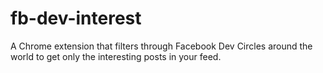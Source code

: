# fb-dev-interest

A Chrome extension that filters through Facebook Dev Circles around the world to get only the interesting posts in your feed.
